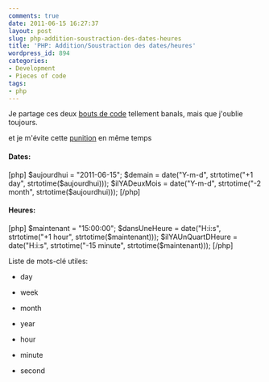 ```yaml
---
comments: true
date: 2011-06-15 16:27:37
layout: post
slug: php-addition-soustraction-des-dates-heures
title: 'PHP: Addition/Soustraction des dates/heures'
wordpress_id: 894
categories:
- Development
- Pieces of code
tags:
- php
---
```


Je partage ces deux [bouts de code](http://www.dinduks.com/category/bouts-de-code) tellement banals, mais que j'oublie toujours.   

et je m'évite cette [punition](https://twitter.com/#!/Dinduks/status/80677872561422336) en même temps



#### Dates: 


[php]
$aujourdhui = "2011-06-15";
$demain = date("Y-m-d", strtotime("+1 day", strtotime($aujourdhui)));
$ilYADeuxMois = date("Y-m-d", strtotime("-2 month", strtotime($aujourdhui)));
[/php]



#### Heures: 


[php]
$maintenant = "15:00:00";
$dansUneHeure = date("H:i:s", strtotime("+1 hour", strtotime($maintenant)));
$ilYAUnQuartDHeure = date("H:i:s", strtotime("-15 minute", strtotime($maintenant)));
[/php]



Liste de mots-clé utiles: 






  * day


  * week


  * month


  * year


  * hour


  * minute


  * second


